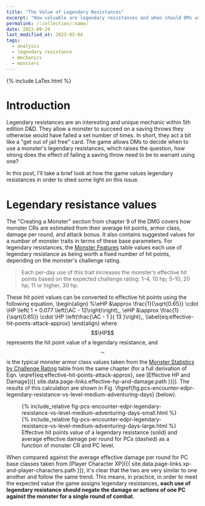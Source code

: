 ```yaml
---
title: "The Value of Legendary Resistances"
excerpt: "How valuable are legendary resistances and when should DMs use them?"
permalink: /:collection/:name/
date: 2022-09-24
last_modified_at: 2023-03-04
tags:
  - analysis
  - legendary resistance
  - mechanics
  - monsters
---
```


{% include LaTex.html %}

# Introduction

Legendary resistances are an interesting and unique mechanic within 5th edition D&D. They allow a monster to succeed on a saving throws they otherwise would have failed a set number of times. In short, they act a bit like a "get out of jail free" card. The game allows DMs to decide when to use a monster's legendary resistances, which raises the question, how strong does the effect of failing a saving throw need to be to warrant using one?

In this post, I'll take a brief look at how the game values legendary resistances in order to shed some light on this issue.

# Legendary resistance values

The "Creating a Monster" section from chapter 9 of the DMG covers how monster CRs are estimated from their average hit points, armor class, damage per round, and attack bonus. It also contains suggested values for a number of monster traits in terms of these base parameters. For legendary resistances, the [Monster Features](https://www.dndbeyond.com/sources/dmg/dungeon-masters-workshop#MonsterFeatures) table values each use of legendary resistance as being worth a fixed number of hit points, depending on the monster's challenge rating.

> Each per-day use of this trait increases the monster’s effective hit points based on the expected challenge rating: 1–4, 10 hp; 5–10, 20 hp; 11 or higher, 30 hp.

These hit point values can be converted to effective hit points using the following equation,
\begin{align}
    %\eHP &\approx \frac{1}{\sqrt{0.65}} \cdot \HP \left( 1 + 0.077 \left(\AC - 12\right)\right)\,, 
    \eHP &\approx \frac{1}{\sqrt{0.65}} \cdot \HP \left(\frac{\AC - 1 }{ 13 }\right)\,, 
    \label{eq:effective-hit-points-attack-approx} 
\end{align}
where $$\HP$$ represents the hit point value of a legendary resistance, and $$\AC$$ is the typical monster armor class values taken from the [Monster Statistics by Challenge Rating](https://www.dndbeyond.com/sources/dmg/dungeon-masters-workshop#MonsterStatisticsbyChallengeRating) table from the same chapter (for a full derivation of Eqn. \eqref{eq:effective-hit-points-attack-approx}, see [Effective HP and Damage]({{ site.data.page-links.effective-hp-and-damage.path }})). The results of this calculation are shown in Fig. \figref{fig:pcs-encounter-edpr-legendary-resistance-vs-level-medium-adventuring-days} (below).

<figure id="fig:pcs-encounter-edpr-legendary-resistance-vs-level-medium-adventuring-days">
    {% include_relative fig-pcs-encounter-edpr-legendary-resistance-vs-level-medium-adventuring-days-small.html %}
    {% include_relative fig-pcs-encounter-edpr-legendary-resistance-vs-level-medium-adventuring-days-large.html %}
    <figcaption>Effective hit points value of a legendary resistance (solid) and average effective damage per round for PCs (dashed) as a function of monster CR and PC level.</figcaption>
</figure>

When compared against the average effective damage per round for PC base classes taken from [Player Character XP]({{ site.data.page-links.xp-and-player-characters.path }}), it's clear that the two are very similar to one another and follow the same trend. This means, in practice, in order to meet the expected value the game assigns legendary resistances, **each use of legendary resistance should negate the damage or actions of one PC against the monster for a single round of combat**.